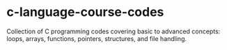 # c-language-course-codes
Collection of C programming codes covering basic to advanced concepts: loops, arrays, functions, pointers, structures, and file handling.

